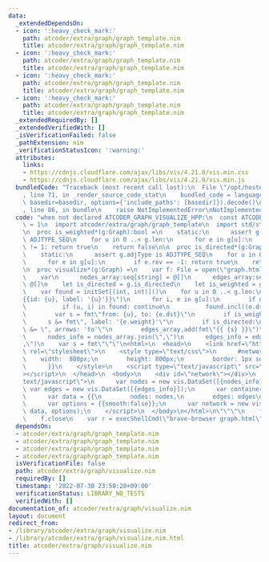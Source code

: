 ```yaml
---
data:
  _extendedDependsOn:
  - icon: ':heavy_check_mark:'
    path: atcoder/extra/graph/graph_template.nim
    title: atcoder/extra/graph/graph_template.nim
  - icon: ':heavy_check_mark:'
    path: atcoder/extra/graph/graph_template.nim
    title: atcoder/extra/graph/graph_template.nim
  - icon: ':heavy_check_mark:'
    path: atcoder/extra/graph/graph_template.nim
    title: atcoder/extra/graph/graph_template.nim
  - icon: ':heavy_check_mark:'
    path: atcoder/extra/graph/graph_template.nim
    title: atcoder/extra/graph/graph_template.nim
  _extendedRequiredBy: []
  _extendedVerifiedWith: []
  _isVerificationFailed: false
  _pathExtension: nim
  _verificationStatusIcon: ':warning:'
  attributes:
    links:
    - https://cdnjs.cloudflare.com/ajax/libs/vis/4.21.0/vis.min.css
    - https://cdnjs.cloudflare.com/ajax/libs/vis/4.21.0/vis.min.js
  bundledCode: "Traceback (most recent call last):\n  File \"/opt/hostedtoolcache/Python/3.10.6/x64/lib/python3.10/site-packages/onlinejudge_verify/documentation/build.py\"\
    , line 71, in _render_source_code_stat\n    bundled_code = language.bundle(stat.path,\
    \ basedir=basedir, options={'include_paths': [basedir]}).decode()\n  File \"/opt/hostedtoolcache/Python/3.10.6/x64/lib/python3.10/site-packages/onlinejudge_verify/languages/nim.py\"\
    , line 86, in bundle\n    raise NotImplementedError\nNotImplementedError\n"
  code: "when not declared ATCODER_GRAPH_VISUALIZE_HPP:\n  const ATCODER_GRAPH_VISUALIZE_HPP*\
    \ = 1\n  import atcoder/extra/graph/graph_template\n  import std/strformat, std/os\n\
    \n  proc is_weighted*(g:Graph):bool =\n    static:\n      assert g.adjType is\
    \ ADJTYPE_SEQ\n    for u in 0 ..< g.len:\n      for e in g[u]:\n        if e.weight\
    \ != 1: return true\n    return false\n\n  proc is_directed*(g:Graph):bool =\n\
    \    static:\n      assert g.adjType is ADJTYPE_SEQ\n    for u in 0 ..< g.len:\n\
    \      for e in g[u]:\n        if e.rev == -1: return true\n    return false\n\
    \n  proc visualize*(g:Graph) =\n    var f: File = open(\"graph.html\", FileMode.fmWrite)\n\
    \    var\n      nodes_array:seq[string] = @[]\n      edges_array:seq[string] =\
    \ @[]\n    let is_directed = g.is_directed\n    let is_weighted = g.is_weighted\n\
    \    var found = initSet[(int, int)]()\n    for u in 0 ..< g.len:\n      nodes_array.add(fmt\"\
    {{id: {u}, label: '{u}'}}\")\n      for i, e in g[u]:\n        if not is_directed:\n\
    \          if (u, i) in found: continue\n          found.incl((e.dst, e.rev))\n\
    \        var s = fmt\"from: {u}, to: {e.dst}\"\n        if is_weighted:\n    \
    \      s &= fmt\", label: '{e.weight}'\"\n        if is_directed:\n          s\
    \ &= \", arrows: 'to'\"\n        edges_array.add(fmt\"{{ {s} }}\")\n    let\n\
    \      nodes_info = nodes_array.join(\",\")\n      edges_info = edges_array.join(\"\
    ,\")\n    var s = fmt\"\"\"\n<html>\n  <head>\n    <link href=\"https://cdnjs.cloudflare.com/ajax/libs/vis/4.21.0/vis.min.css\"\
    \ rel=\"stylesheet\">\n    <style type=\"text/css\">\n      #network {{\n    \
    \    width:  800px;\n        height: 800px;\n        border: 1px solid #000;\n\
    \      }}\n    </style>\n    <script type=\"text/javascript\" src=\"https://cdnjs.cloudflare.com/ajax/libs/vis/4.21.0/vis.min.js\"\
    ></script>\n  </head>\n  <body>\n    <div id=\"network\"></div>\n    <script type=\"\
    text/javascript\">\n      var nodes = new vis.DataSet([{nodes_info}]);\n     \
    \ var edges = new vis.DataSet([{edges_info}]);\n      var container = document.getElementById('network');\n\
    \      var data = {{\n        nodes: nodes,\n        edges: edges\n      }};\n\
    \      var options = {{smooth:false}};\n      var network = new vis.Network(container,\
    \ data, options);\n    </script>\n  </body>\n</html>\n\"\"\"\n    f.write(s)\n\
    \    f.close\n    var r = execShellCmd(\"brave-browser graph.html\")\n"
  dependsOn:
  - atcoder/extra/graph/graph_template.nim
  - atcoder/extra/graph/graph_template.nim
  - atcoder/extra/graph/graph_template.nim
  - atcoder/extra/graph/graph_template.nim
  isVerificationFile: false
  path: atcoder/extra/graph/visualize.nim
  requiredBy: []
  timestamp: '2022-07-30 23:50:20+09:00'
  verificationStatus: LIBRARY_NO_TESTS
  verifiedWith: []
documentation_of: atcoder/extra/graph/visualize.nim
layout: document
redirect_from:
- /library/atcoder/extra/graph/visualize.nim
- /library/atcoder/extra/graph/visualize.nim.html
title: atcoder/extra/graph/visualize.nim
---
```

